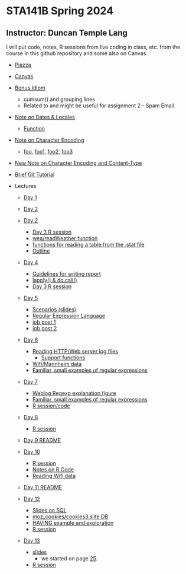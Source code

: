 #  STA141B Spring 2024
## Instructor: Duncan Temple Lang

I will put code, notes, R sessions from live coding in class, etc. from the course in this github repository and some also on Canvas.


+ [Piazza](https://piazza.com/class/lufnnjs0ub36ht)

+ [Canvas](https://canvas.ucdavis.edu/courses/877218)


+ [Bonus Idiom](Lectures/Day7/cumsum.md)
   + cumsum() and grouping lines
   + Related to and might be useful for assignment 2 - Spam Email.

+ [Note on Dates & Locales](Docs/locale.md)
   + [Function](Docs/locale.R)
   
+ [Note on Character Encoding](Docs/CharacterEncoding.md)
   + [foo](Docs/foo), [foo1](Docs/foo1), [foo2](Docs/foo2), [foo3](Docs/foo3)
   
+ [New Note on Character Encoding and Content-Type](Docs/CharacterEncoding3.md)
   
+ [Brief Git Tutorial](GitBasics.md)

+ Lectures
     + [Day 1](Lectures/Day1)
     + [Day 2](Lectures/Day2)
     + [Day 2](Lectures/Day3)
         + [Day 3 R session](Lectures/Day3/Rsession_day3.txt)		 
		 + [wea/readWeather function](Lectures/Day3/wea.R)
		 + [functions for reading a table from the .stat file](Lectures/Day3/stat.R)
		 + [Outline](Lectures/Day3/Outline.md)
     + [Day 4](Lectures/Day4)	 
	     + [Guidelines for writing report](Lectures/Day4/StructureOfReport.md)
         + [lapply() & do.call()](Lectures/Day4/lapply_do.call.md)
         + [Day 3 R session](Lectures/Day4/Day4Rsession.txt)
     + [Day 5](Lectures/Day5)
	     + [Scenarios (slides)](Lectures/Day5/Examples.html)
	     + [Regular Expression Language](Lectures/Day5/Regexp.html)		 
         + [job post 1](Lectures/Day5/jobPost.md)
         + [job post 2](Lectures/Day5/jobPost2.md)		 

     + [Day 6](Lectures/Day6)
	     + [Reading HTTP/Web server log files](Lectures/Day6/weblog.md)
            + [Support functions](Lectures/Day6/weblogFun.R)
         + [Wifi/Mannheim data]()
 	     + [Familiar, small examples of regular expressions](Lectures/Day5/examples.md)

     + [Day 7](Lectures/Day7) 
	     + [Weblog Regexp explanation figure](Lectures/Day7/weblog.pdf)
 	     + [Familiar, small examples of regular expressions](Lectures/Day5/examples.md)         
	     + [R session/code](Lectures/Day7/Day7.session)
     + [Day 8](Lectures/Day8)
	      + [R session](Lectures/Day8/Day8.rsession)
     + [Day 9 README](Lectures/Day9/README.md)
	 
     + [Day 10](Lectures/Day10)	 
	    + [R session](Lectures/Day10/Day10.Rsession)	 
	    + [Notes on R Code](Lectures/Day10/NotesRCodeAssignment1.md)	 		
	    + [Reading Wifi data](Lectures/Day10/wifi.R)	 		
     + [Day 11 README](Lectures/Day11/README.md)		
     + [Day 12](Lectures/Day12/)
         + [Slides on SQL](Lectures/Day11/dbms2.html)
         + [moz_cookies/cookies3.slite DB](Lectures/Day11/cookies3.sqlite)		 
         + [HAVING example and exploration](Lectures/Day11/havingEg.sql) 
         + [R session](Lectures/Day11/Day12.rsession)

     + [Day 13](Lectures/Day13)
	     + [slides](Lectures/Day11/dbms2.html)	 
		    + we started on page [25](Lectures/Day11/dbms2.html#25).
	     + [R session](Lectures/Day13/Rsession)
<!-- 

     + [Day 8](Lectures/Day8)

     + [Day 10](Lectures/Day10)
     + [Day 11](Lectures/Day11)
     + [Day 12](Lectures/Day12)
     + [Day 13](Lectures/Day13)
     + [Day 14](Lectures/Day14)
     + [Day 15](Lectures/Day15)
     + [Day 16](Lectures/Day16)
     + [Day 17](Lectures/Day17)
     + [Day 18](Lectures/Day18)
     + [Day 19](Lectures/Day19)
     + [Day 20](Lectures/Day20)


mdList(sprintf("[Day %d](Lectures/Day%d)", 7:20, 7:20), "     + ")
-->
    
